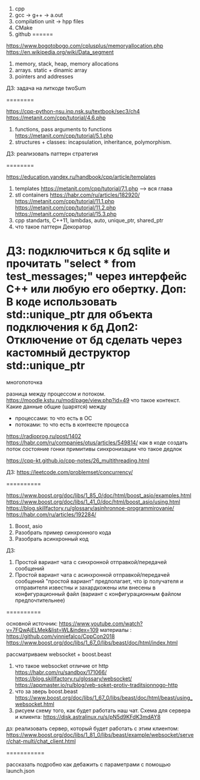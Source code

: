 1. cpp
2. gcc -> g++ -> a.out
3. compilation unit -> hpp files
4. CMake
5. github
======

https://www.bogotobogo.com/cplusplus/memoryallocation.php
https://en.wikipedia.org/wiki/Data_segment

1. memory, stack, heap, memory allocations 
2. arrays. static + dinamic array
3. pointers and addresses

ДЗ: задача на литкоде twoSum

========

https://cpp-python-nsu.inp.nsk.su/textbook/sec3/ch4
https://metanit.com/cpp/tutorial/4.6.php

1. functions, pass arguments to functions
https://metanit.com/cpp/tutorial/5.1.php
2. structures + classes: incapsulation, inheritance, polymorphism. 

ДЗ: реализовать паттерн стратегия

========

https://education.yandex.ru/handbook/cpp/article/templates
1. templates
https://metanit.com/cpp/tutorial/7.1.php --> вся глава
2. stl containers
https://habr.com/ru/articles/182920/
https://metanit.com/cpp/tutorial/11.1.php
https://metanit.com/cpp/tutorial/11.2.php
https://metanit.com/cpp/tutorial/15.3.php
3. cpp standarts, C++11, lambdas, auto, unique_ptr, shared_ptr
4. что такое паттерн Декоратор

ДЗ: подключиться к бд sqlite и прочитать "select * from test_messages;" через интерфейс С++ или любую его обертку. 
Доп: В коде использовать std::unique_ptr для объекта подключения к бд
Доп2: Отключение от бд сделать через кастомный деструктор std::unique_ptr
========

многопоточка

разница между процессом и потоком. https://moodle.kstu.ru/mod/page/view.php?id=49
что такое контекст. Какие данные общие (шарятся) между 
 * процессами: то что есть в ОС
 * потоками: то что есть в контексте процесса

https://radioprog.ru/post/1402
https://habr.com/ru/companies/otus/articles/549814/
как в коде создать поток 
состояние гонки
примитивы синхронизации
что такое дедлок

https://cpp-kt.github.io/cpp-notes/26_multithreading.html

ДЗ: https://leetcode.com/problemset/concurrency/

==========

https://www.boost.org/doc/libs/1_85_0/doc/html/boost_asio/examples.html
https://www.boost.org/doc/libs/1_41_0/doc/html/boost_asio/using.html
https://blog.skillfactory.ru/glossary/asinhronnoe-programmirovanie/
https://habr.com/ru/articles/192284/
1. Boost, asio
2. Разобрать пример синхронного кода
3. Разобрать асинхронный код

ДЗ: 
1. Простой вариант чата с синхронной отправкой/передачей сообщений
2. Простой вариант чата с асинхронной отправкой/передачей сообщений
"простой вариант" предполагает, что ip получателя и отправителя известны и захардкожены или внесены в конфигурационный файл (вариант с конфигурационным файлом предпочтительнее)

==========

основной источник: https://www.youtube.com/watch?v=7FQwAjELMek&list=WL&index=109
материалы : https://github.com/vinniefalco/CppCon2018
https://www.boost.org/doc/libs/1_67_0/libs/beast/doc/html/index.html

рассматриваем websocket + boost.beast

1. что такое websocket отличие от http
https://habr.com/ru/sandbox/171066/
https://blog.skillfactory.ru/glossary/websocket/
https://appmaster.io/ru/blog/veb-soket-protiv-traditsionnogo-http
2. что за зверь boost.beast
https://www.boost.org/doc/libs/1_67_0/libs/beast/doc/html/beast/using_websocket.html
3. рисуем схему того, как будет работать наш чат. Схема для сервера и клиента: https://disk.astralinux.ru/s/pN5d9KFdK3mdAY8

дз: реализовать сервер, который будет работать с этим клиентом: https://www.boost.org/doc/libs/1_81_0/libs/beast/example/websocket/server/chat-multi/chat_client.html

===========

рассказать подробно как дебажить с параметрами с помощью launch.json
